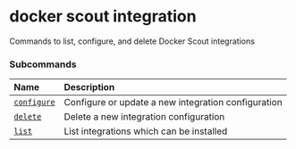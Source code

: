 # docker scout integration

<!---MARKER_GEN_START-->
Commands to list, configure, and delete Docker Scout integrations

### Subcommands

| Name                                          | Description                                         |
|:----------------------------------------------|:----------------------------------------------------|
| [`configure`](scout_integration_configure.md) | Configure or update a new integration configuration |
| [`delete`](scout_integration_delete.md)       | Delete a new integration configuration              |
| [`list`](scout_integration_list.md)           | List integrations which can be installed            |



<!---MARKER_GEN_END-->
